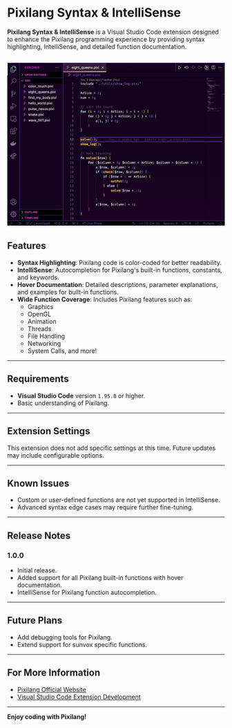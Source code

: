 # Pixilang Syntax & IntelliSense

**Pixilang Syntax & IntelliSense** is a Visual Studio Code extension designed to enhance the Pixilang programming experience by providing syntax highlighting, IntelliSense, and detailed function documentation.

![Demo Screenshot](./demo.gif)
---

## Features

- **Syntax Highlighting**: Pixilang code is color-coded for better readability.
- **IntelliSense**: Autocompletion for Pixilang's built-in functions, constants, and keywords.
- **Hover Documentation**: Detailed descriptions, parameter explanations, and examples for built-in functions.
- **Wide Function Coverage**: Includes Pixilang features such as:
  - Graphics
  - OpenGL
  - Animation
  - Threads
  - File Handling
  - Networking
  - System Calls, and more!

---

## Requirements

- **Visual Studio Code** version `1.95.0` or higher.
- Basic understanding of Pixilang.

---

## Extension Settings

This extension does not add specific settings at this time. Future updates may include configurable options.

---

## Known Issues

- Custom or user-defined functions are not yet supported in IntelliSense.
- Advanced syntax edge cases may require further fine-tuning.

---

## Release Notes

### 1.0.0
- Initial release.
- Added support for all Pixilang built-in functions with hover documentation.
- IntelliSense for Pixilang function autocompletion.

---

## Future Plans

- Add debugging tools for Pixilang.
- Extend support for sunvox specific functions.

---

## For More Information

- [Pixilang Official Website](http://warmplace.ru/soft/pixilang/)
- [Visual Studio Code Extension Development](https://code.visualstudio.com/api)

---

**Enjoy coding with Pixilang!**
